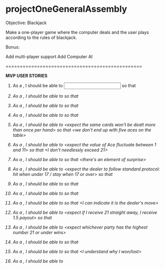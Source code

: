 # projectOneGeneralAssembly

Objective:
Blackjack

Make a one-player game where the computer deals and the user plays according to the rules of blackjack.

Bonus:

Add multi-player support
Add Computer AI

================================================

**MVP USER STORIES**

1. As a <player>, I should be able to <input a desired wager to be stored> so that <I can have the thrill of gambling>

2. As a <player>, I should be able to <see a numerical value represents my chip count> so that <I decide how much to wager>

3. As a <player>, I should be able to <see my cards> so that <I can decide whether to hit or stay>

4. As a <player>, I should be able to <expect the cards dealt to be randomized each hand> so that <I can have a new experience each hand>

5. As a <player>, I should be able to <expect the same cards won't be dealt more than once per hand> so that <we don't end up with five aces on the table>

6. As a <player>, I should be able to <expect the value of Ace fluctuate between 1 and 11> so that <I don't needlessly exceed 21>

7. As a <player>, I should be able to <expect the dealer to display one card and hide the other> so that <there's an element of surprise>

8. As a <player>, I should be able to <expect the dealer to follow standard protocol: hit when under 17 / stay when 17 or over> so that <I can play by the same set of rules as in a casino>

9. As a <player>, I should be able to <click a button to hit> so that <I can indicate I want another card>

10. As a <player>, I should be able to <see my additional card> so that <I can decide if I want to hit or stay>

11. As a <player>, I should be able to <click a button to stay> so that <I can indicate it is the dealer's move>

12. As a <player>, I should be able to <expect if I receive 21 straight away, I receive 1.5 payout> so that <it reflects real life casino rules>

13. As a <player>, I should be able to <expect whichever party has the highest number 21 or under wins>

14. As a <player>, I should be able to <expect my wager to be returned in the event of a tie> so that <I can have my bet returned to my chip count>

15. As a <player>, I should be able to <see all the cards after my turn> so that <I understand why I won/lost>

16. As a <player>, I should be able to <hit a button to allow a new round to be dealt>
